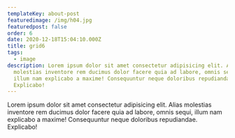 ```yaml
---
templateKey: about-post
featuredimage: /img/h04.jpg
featuredpost: false
order: 6
date: 2020-12-18T15:04:10.000Z
title: grid6
tags:
  - image
description: Lorem ipsum dolor sit amet consectetur adipisicing elit. Alias
  molestias inventore rem ducimus dolor facere quia ad labore, omnis sequi,
  illum nam explicabo a maxime! Consequuntur neque doloribus repudiandae.
  Explicabo!
---
```

Lorem ipsum dolor sit amet consectetur adipisicing elit. Alias
  molestias inventore rem ducimus dolor facere quia ad labore, omnis sequi,
  illum nam explicabo a maxime! Consequuntur neque doloribus repudiandae.
  Explicabo!